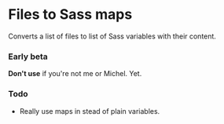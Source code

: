 # Files to Sass maps

Converts a list of files to list of Sass variables with their content.

### Early beta

**Don't use** if you're not me or Michel. Yet.

### Todo

* Really use maps in stead of plain variables.
